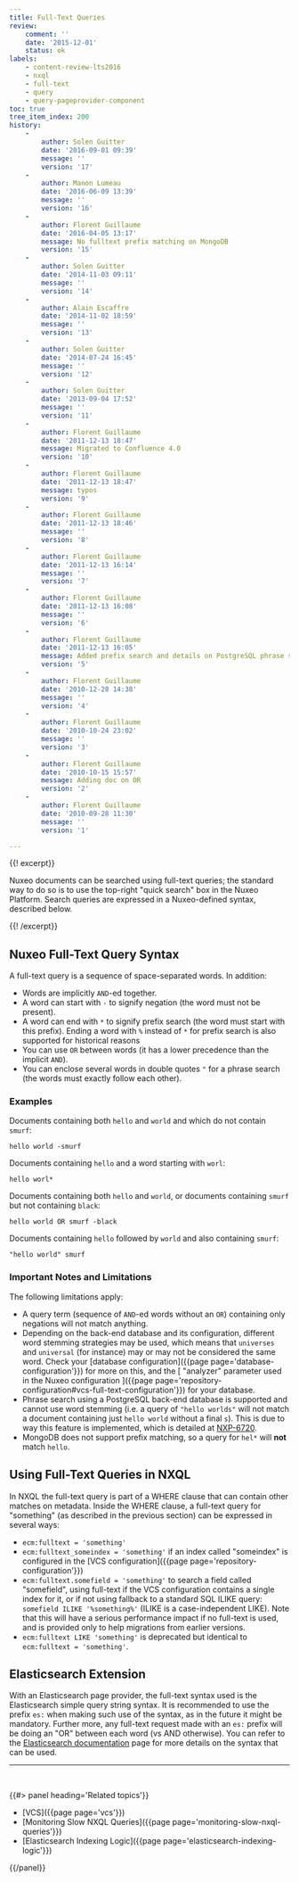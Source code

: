 ```yaml
---
title: Full-Text Queries
review:
    comment: ''
    date: '2015-12-01'
    status: ok
labels:
    - content-review-lts2016
    - nxql
    - full-text
    - query
    - query-pageprovider-component
toc: true
tree_item_index: 200
history:
    -
        author: Solen Guitter
        date: '2016-09-01 09:39'
        message: ''
        version: '17'
    -
        author: Manon Lumeau
        date: '2016-06-09 13:39'
        message: ''
        version: '16'
    -
        author: Florent Guillaume
        date: '2016-04-05 13:17'
        message: No fulltext prefix matching on MongoDB
        version: '15'
    -
        author: Solen Guitter
        date: '2014-11-03 09:11'
        message: ''
        version: '14'
    -
        author: Alain Escaffre
        date: '2014-11-02 18:59'
        message: ''
        version: '13'
    -
        author: Solen Guitter
        date: '2014-07-24 16:45'
        message: ''
        version: '12'
    -
        author: Solen Guitter
        date: '2013-09-04 17:52'
        message: ''
        version: '11'
    -
        author: Florent Guillaume
        date: '2011-12-13 18:47'
        message: Migrated to Confluence 4.0
        version: '10'
    -
        author: Florent Guillaume
        date: '2011-12-13 18:47'
        message: typos
        version: '9'
    -
        author: Florent Guillaume
        date: '2011-12-13 18:46'
        message: ''
        version: '8'
    -
        author: Florent Guillaume
        date: '2011-12-13 16:14'
        message: ''
        version: '7'
    -
        author: Florent Guillaume
        date: '2011-12-13 16:08'
        message: ''
        version: '6'
    -
        author: Florent Guillaume
        date: '2011-12-13 16:05'
        message: Added prefix search and details on PostgreSQL phrase search.
        version: '5'
    -
        author: Florent Guillaume
        date: '2010-12-28 14:38'
        message: ''
        version: '4'
    -
        author: Florent Guillaume
        date: '2010-10-24 23:02'
        message: ''
        version: '3'
    -
        author: Florent Guillaume
        date: '2010-10-15 15:57'
        message: Adding doc on OR
        version: '2'
    -
        author: Florent Guillaume
        date: '2010-09-28 11:30'
        message: ''
        version: '1'

---
```

{{! excerpt}}

Nuxeo documents can be searched using full-text queries; the standard way to do so is to use the top-right "quick search" box in the Nuxeo Platform. Search queries are expressed in a Nuxeo-defined syntax, described below.

{{! /excerpt}}

## Nuxeo Full-Text Query Syntax

A full-text query is a sequence of space-separated words. In addition:

*   Words are implicitly `AND`-ed together.
*   A word can start with `-` to signify negation (the word must not be present).
*   A word can end with `*` to signify prefix search (the word must start with this prefix).
    Ending a word with `%` instead of `*` for prefix search is also supported for historical reasons
*   You can use `OR` between words (it has a lower precedence than the implicit `AND`).
*   You can enclose several words in double quotes `"` for a phrase search (the words must exactly follow each other).

### Examples

Documents containing both `hello` and `world` and which do not contain `smurf`:

```
hello world -smurf

```

Documents containing `hello` and a word starting with `worl`:

```
hello worl*

```

Documents containing both `hello` and `world`, or documents containing `smurf` but not containing `black`:

```
hello world OR smurf -black

```

Documents containing `hello` followed by `world` and also containing `smurf`:

```
"hello world" smurf

```

### Important Notes and Limitations

The following limitations apply:

*   A query term (sequence of `AND`-ed words without an `OR`) containing only negations will not match anything.
*   Depending on the back-end database and its configuration, different word stemming strategies may be used, which means that `universes` and `universal` (for instance) may or may not be considered the same word. Check your [database configuration]({{page page='database-configuration'}}) for more on this, and the [ "analyzer" parameter used in the Nuxeo configuration ]({{page page='repository-configuration#vcs-full-text-configuration'}}) for your database.
*   Phrase search using a PostgreSQL back-end database is supported and cannot use word stemming (i.e. a query of `"hello worlds"` will not match a document containing just `hello world` without a final `s`). This is due to way this feature is implemented, which is detailed at [NXP-6720](https://jira.nuxeo.com/browse/NXP-6720).
*   MongoDB does not support prefix matching, so a query for `hel*` will **not** match `hello`.

## Using Full-Text Queries in NXQL

In NXQL the full-text query is part of a WHERE clause that can contain other matches on metadata. Inside the WHERE clause, a full-text query for "something" (as described in the previous section) can be expressed in several ways:

*   `ecm:fulltext = 'something'`
*   `ecm:fulltext_someindex = 'something'` if an index called "someindex" is configured in the [VCS configuration]({{page page='repository-configuration'}})
*   `ecm:fulltext.somefield = 'something'` to search a field called "somefield", using full-text if the VCS configuration contains a single index for it, or if not using fallback to a standard SQL ILIKE query: `somefield ILIKE '%something%'` (ILIKE is a case-independent LIKE). Note that this will have a serious performance impact if no full-text is used, and is provided only to help migrations from earlier versions.
*   `ecm:fulltext LIKE 'something'` is deprecated but identical to `ecm:fulltext = 'something'`.

## Elasticsearch Extension

With an Elasticsearch page provider, the full-text syntax used is the Elasticsearch simple query string syntax. It is recommended to use the prefix `es:` when making such use of the syntax, as in the future it might be mandatory. Further more, any full-text request made with an `es:` prefix will be doing an "OR" between each word (vs AND otherwise). You can refer to the [Elasticsearch documentation](http://www.elasticsearch.org/guide/en/elasticsearch/reference/current/query-dsl-simple-query-string-query.html#_simple_query_string_syntax) page for more details on the syntax that can be used.

* * *

&nbsp;

<div class="row" data-equalizer data-equalize-on="medium"><div class="column medium-6">{{#> panel heading='Related topics'}}

- [VCS]({{page page='vcs'}})
- [Monitoring Slow NXQL Queries]({{page page='monitoring-slow-nxql-queries'}})
- [Elasticsearch Indexing Logic]({{page page='elasticsearch-indexing-logic'}})

{{/panel}}</div><div class="column medium-6">

&nbsp;

</div></div>
